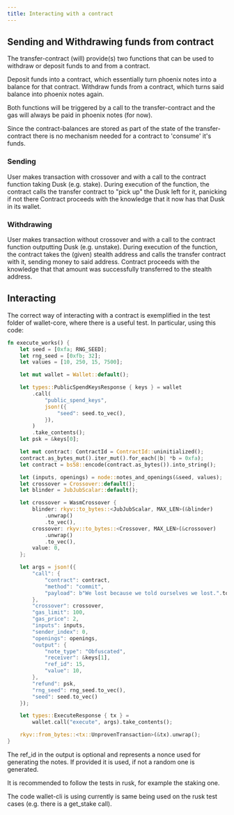 ```yaml
---
title: Interacting with a contract
---
```


## Sending and Withdrawing funds from contract

The transfer-contract (will) provide(s) two functions that can be used to withdraw or deposit funds to and from a contract.

Deposit funds into a contract, which essentially turn phoenix notes into a balance for that contract.
Withdraw funds from a contract, which turns said balance into phoenix notes again.

Both functions will be triggered by a call to the transfer-contract and the gas will always be paid in phoenix notes (for now).

Since the contract-balances are stored as part of the state of the transfer-contract there is no mechanism needed for a contract to 'consume' it's funds. 

### Sending

User makes transaction with crossover and with a call to the contract function taking Dusk (e.g. stake).
During execution of the function, the contract calls the transfer contract to "pick up" the Dusk left for it, panicking if not there
Contract proceeds with the knowledge that it now has that Dusk in its wallet.

### Withdrawing

User makes transaction without crossover and with a call to the contract function outputting Dusk (e.g. unstake).
During execution of the function, the contract takes the (given) stealth address and calls the transfer contract with it, sending money to said address.
Contract proceeds with the knowledge that that amount was successfully transferred to the stealth address.

## Interacting

The correct way of interacting with a contract is exemplified in the test folder of wallet-core, where there is a useful test. In particular, using this code:
```rust
fn execute_works() {
    let seed = [0xfa; RNG_SEED];
    let rng_seed = [0xfb; 32];
    let values = [10, 250, 15, 7500];

    let mut wallet = Wallet::default();

    let types::PublicSpendKeysResponse { keys } = wallet
        .call(
            "public_spend_keys",
            json!({
                "seed": seed.to_vec(),
            }),
        )
        .take_contents();
    let psk = &keys[0];

    let mut contract: ContractId = ContractId::uninitialized();
    contract.as_bytes_mut().iter_mut().for_each(|b| *b = 0xfa);
    let contract = bs58::encode(contract.as_bytes()).into_string();

    let (inputs, openings) = node::notes_and_openings(&seed, values);
    let crossover = Crossover::default();
    let blinder = JubJubScalar::default();

    let crossover = WasmCrossover {
        blinder: rkyv::to_bytes::<JubJubScalar, MAX_LEN>(&blinder)
            .unwrap()
            .to_vec(),
        crossover: rkyv::to_bytes::<Crossover, MAX_LEN>(&crossover)
            .unwrap()
            .to_vec(),
        value: 0,
    };

    let args = json!({
        "call": {
            "contract": contract,
            "method": "commit",
            "payload": b"We lost because we told ourselves we lost.".to_vec(),
        },
        "crossover": crossover,
        "gas_limit": 100,
        "gas_price": 2,
        "inputs": inputs,
        "sender_index": 0,
        "openings": openings,
        "output": {
            "note_type": "Obfuscated",
            "receiver": &keys[1],
            "ref_id": 15,
            "value": 10,
        },
        "refund": psk,
        "rng_seed": rng_seed.to_vec(),
        "seed": seed.to_vec()
    });

    let types::ExecuteResponse { tx } =
        wallet.call("execute", args).take_contents();

    rkyv::from_bytes::<tx::UnprovenTransaction>(&tx).unwrap();
}
```

The ref_id in the output is optional and represents a nonce used for generating the notes. If provided it is used, if not a random one is generated.

It is recommended to follow the tests in rusk, for example the staking one.

The code wallet-cli is using currently is same being used on the rusk test cases (e.g. there is a get_stake call).
